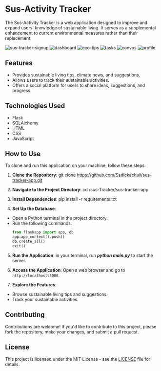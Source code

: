 # Sus-Activity Tracker

The Sus-Activity Tracker is a web application designed to improve and expand users' knowledge of sustainable living. It serves as a supplemental enhancement to current environmental measures rather than their replacement.

![sus-tracker-signup](https://github.com/user-attachments/assets/aa4e8b0e-8d27-4101-b843-299e52ef208d)
![dashboard](https://github.com/user-attachments/assets/16682870-c701-4653-bb24-f3f438f7f12c)
![eco-tips](https://github.com/user-attachments/assets/dd980b80-c677-474f-8d32-9ecaeacef23a)
![tasks](https://github.com/user-attachments/assets/287b2196-e93e-40b3-b9b2-73bd4e95f4ce)
![convos](https://github.com/user-attachments/assets/f96eba21-32d2-4856-8b23-395166cc206e)
![profile](https://github.com/user-attachments/assets/44f40549-aedf-4b0a-9394-66b894b1b2c0)


## Features


- Provides sustainable living tips, climate news, and suggestions.
- Allows users to track their sustainable activities.
- Offers a social platform for users to share ideas, suggestions, and progress

## Technologies Used

- Flask
- SQLAlchemy
- HTML
- CSS
- JavaScript

## How to Use

To clone and run this application on your machine, follow these steps:

1. **Clone the Repository**: git clone https://github.com/Sadickachuli/sus-tracker-app.git

2. **Navigate to the Project Directory**: cd /sus-Tracker/sus-tracker-app 


3. **Install Dependencies**: pip install -r requirements.txt


4. **Set Up the Database**:
- Open a Python terminal in the project directory.
- Run the following commands:
  ```python
  from flaskapp import app, db
  app.app_context().push()
  db.create_all()
  exit()
  ```

5. **Run the Application**: in your terminal, run ***python main.py*** to start the server.


6. **Access the Application**:
Open a web browser and go to `http://localhost:5000`.

7. **Explore the Features**:
- Browse sustainable living tips and suggestions.
- Track your sustainable activities.

## Contributing

Contributions are welcome! If you'd like to contribute to this project, please fork the repository, make your changes, and submit a pull request.

## License

This project is licensed under the MIT License - see the [LICENSE](LICENSE) file for details.





